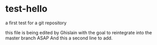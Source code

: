 # test-hello
a first test for a git repository 

this file is being edited by Ghislain with the goal to reintegrate into the master branch ASAP 
And this a second line to add.
